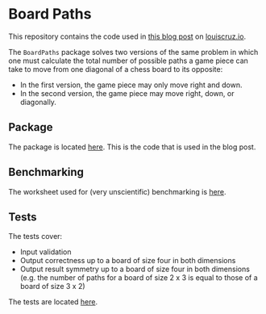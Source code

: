 # Board Paths

This repository contains the code used in [this blog post][blog post] on [louiscruz.io][louiscruz.io].

The `BoardPaths` package solves two versions of the same problem in which one must calculate the total number of possible paths a game piece can take to move from one diagonal of a chess board to its opposite:

* In the first version, the game piece may only move right and down.
* In the second version, the game piece may move right, down, or diagonally.

[blog post]: http://louiscruz.io/board-paths
[louiscruz.io]: http://louiscruz.io

## Package

The package is located [here][package]. This is the code that is used in the blog post.

[package]: ./src/main/scala-2.12/BoardPaths/package.scala

## Benchmarking

The worksheet used for (very unscientific) benchmarking is [here][benchmarking].

[benchmarking]: ./src/main/scala-2.12/paths.sc

## Tests

The tests cover:

* Input validation
* Output correctness up to a board of size four in both dimensions
* Output result symmetry up to a board of size four in both dimensions (e.g. the number of paths for a board of size 2 x 3 is equal to those of a board of size 3 x 2)

The tests are located [here][tests].

[tests]: ./src/test/scala-2.12/BoardPathSpec.scala